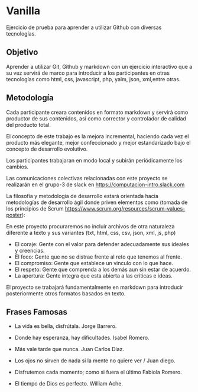 # Vanilla
Ejercicio de prueba para aprender a utilizar Github con diversas tecnologías.

## Objetivo
Aprender a utilizar Git, Github y markdown con un ejercicio interactivo que a su vez servirá de marco para introducir a los participantes en otras tecnologías como html, css, javascript, php, yalm, json, xml,entre otras.

## Metodología
Cada participante creara contenidos en formato markdown y servirá como productor de sus contenidos, así como corrector y controlador de calidad del producto total.

El concepto de este trabajo es la mejora incremental, haciendo cada vez el producto más elegante, mejor confeccionado y mejor estandarizado bajo el concepto de desarrollo evolutivo.

Los participantes trabajaran en modo local y subirán periódicamente los cambios.

Las comunicaciones colectivas relacionadas con este proyecto se realizarán en el grupo-3 de slack en https://computacion-intro.slack.com

La filosofía y metodología de desarrollo estará orientada hacia metodologías de desarrollo ágil donde priven elementos como (tomada de los principios de Scrum https://www.scrum.org/resources/scrum-values-poster):

En este proyecto procuraremos no incluir archivos de otra naturaleza diferente a texto y sus variantes (txt, html, css, csv, json, xml, js, php)

* El coraje: Gente con el valor para defender adecuadamente sus ideales y creencias.
* El foco: Gente que no se distrae frente al reto que tenemos al frente.
* El compromiso: Gente que establece un vinculo con lo que hace.
* El respeto: Gente que comprenda a los demás aun sin estar de acuerdo.
* La apertura: Gente integra que esta abierta a las criticas e ideas.

El proyecto se trabajará fundamentalmente en markdown para introducir posteriormente otros formatos basados en texto.


## Frases Famosas
- La vida es bella, disfrútala. Jorge Barrero.

- Donde hay esperanza, hay dificultades. Isabel Romero.

- Más vale tarde que nunca. Juan Carlos Díaz.

- Los ojos no sirven de nada si la mente no quiere ver / Juan diego.

- Disfrutemos cada momento; como si fuera el último Fabiola Romero.

- El tiempo de Dios es perfecto. William Ache.
